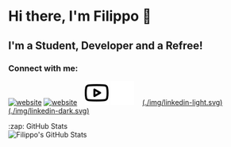# Hi there, I'm Filippo 👋 


## I'm a Student, Developer and a Refree!



### Connect with me:

[![website](./img/globe-light.svg)](https://codestackr.com#gh-light-mode-only)
[![website](./img/globe-dark.svg)](https://codestackr.com#gh-dark-mode-only)
&nbsp;&nbsp;
[![website](./img/youtube-light.svg)](https://youtube.com/codestackr#gh-light-mode-only)
[![website](./img/youtube-dark.svg)](https://youtube.com/codestackr#gh-dark-mode-only)
&nbsp;&nbsp;
[(./img/linkedin-light.svg)](https://it.linkedin.com/in/filippo-botti-a42245145#gh-light-mode-only)
[(./img/linkedin-dark.svg)](https://it.linkedin.com/in/filippo-botti-a42245145#gh-dark-mode-only)


<summary>:zap: GitHub Stats</summary>

<img align="left" alt="Filippo's GitHub Stats" src="https://github-readme-stats.vercel.app/api?username=FilippoBotti&show_icons=true&hide_border=false&title_color=ff652f&icon_color=FFE400&bg_color=09131B&text_color=ffffff&border_color=0c1a25" />


